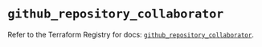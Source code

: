 # `github_repository_collaborator`

Refer to the Terraform Registry for docs: [`github_repository_collaborator`](https://registry.terraform.io/providers/integrations/github/6.2.1/docs/resources/repository_collaborator).

